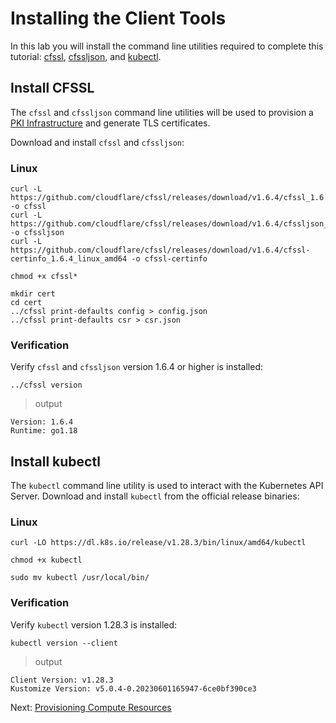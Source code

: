# Installing the Client Tools

In this lab you will install the command line utilities required to complete this tutorial: [cfssl](https://github.com/cloudflare/cfssl), [cfssljson](https://github.com/cloudflare/cfssl), and [kubectl](https://kubernetes.io/docs/tasks/tools/install-kubectl).


## Install CFSSL

The `cfssl` and `cfssljson` command line utilities will be used to provision a [PKI Infrastructure](https://en.wikipedia.org/wiki/Public_key_infrastructure) and generate TLS certificates.

Download and install `cfssl` and `cfssljson`:


### Linux

```
curl -L https://github.com/cloudflare/cfssl/releases/download/v1.6.4/cfssl_1.6.4_linux_amd64 -o cfssl
curl -L https://github.com/cloudflare/cfssl/releases/download/v1.6.4/cfssljson_1.6.4_linux_amd64 -o cfssljson
curl -L https://github.com/cloudflare/cfssl/releases/download/v1.6.4/cfssl-certinfo_1.6.4_linux_amd64 -o cfssl-certinfo
```

```
chmod +x cfssl*
```

```
mkdir cert
cd cert
../cfssl print-defaults config > config.json
../cfssl print-defaults csr > csr.json
```

### Verification

Verify `cfssl` and `cfssljson` version 1.6.4 or higher is installed:

```
../cfssl version
```

> output

```
Version: 1.6.4
Runtime: go1.18
```

## Install kubectl

The `kubectl` command line utility is used to interact with the Kubernetes API Server. Download and install `kubectl` from the official release binaries:

### Linux

```
curl -LO https://dl.k8s.io/release/v1.28.3/bin/linux/amd64/kubectl
```

```
chmod +x kubectl
```

```
sudo mv kubectl /usr/local/bin/
```

### Verification

Verify `kubectl` version 1.28.3 is installed:

```
kubectl version --client
```

> output

```
Client Version: v1.28.3
Kustomize Version: v5.0.4-0.20230601165947-6ce0bf390ce3
```

Next: [Provisioning Compute Resources](03-compute-resources.md)
